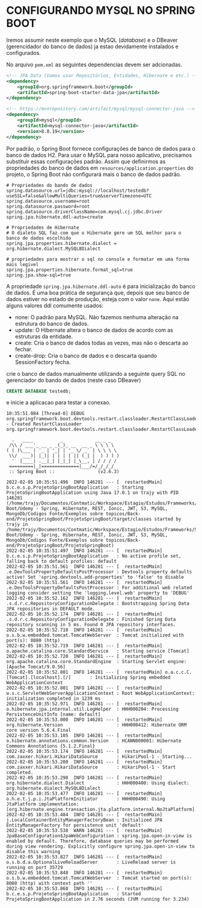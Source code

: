 # __CONFIGURANDO MYSQL NO SPRING BOOT__

Iremos assumir neste exemplo que o MySQL (_database_) e o DBeaver (gerencidador do banco de dados) ja estao devidamente instalados e configurados.

No arquivo `pom.xml` as seguintes dependencias devem ser adcionadas.

```xml
<!-- JPA Data (Vamos usar Repositórios, Entidades, Hibernate e etc.) -->
<dependency>
    <groupId>org.springframework.boot</groupId>
    <artifactId>spring-boot-starter-data-jpa</artifactId>
</dependency>

<!-- https://mvnrepository.com/artifact/mysql/mysql-connector-java -->
<dependency>
    <groupId>mysql</groupId>
    <artifactId>mysql-connector-java</artifactId>
    <version>8.0.19</version>
</dependency>
```
Por padrão, o Spring Boot fornece configurações de banco de dados para o banco de dados H2. Para usar o MySQL para nosso aplicativo, precisamos substituir essas configurações padrão. Assim que definirmos as propriedades do banco de dados em `resources/application.properties` do projeto, o Spring Boot não configurará mais o banco de dados padrão.

```
# Propriedades do bando de dados
spring.datasource.url=jdbc:mysql://localhost/testedb?useSSL=false&allowMultiQueries=true&serverTimezone=UTC
spring.datasource.username=root
spring.datasource.password=root
spring.datasource.driverClassName=com.mysql.cj.jdbc.Driver
spring.jpa.hibernate.ddl-auto=create

# Propriedades de Hibernate
# O dialeto SQL faz com que o Hibernate gere um SQL melhor para o banco de dados escolhido
spring.jpa.properties.hibernate.dialect = org.hibernate.dialect.MySQL8Dialect

# propriedades para mostrar o sql no console e formatar em uma forma mais legivel
spring.jpa.properties.hibernate.format_sql=true
spring.jpa.show-sql=true
```
A propriedade `spring.jpa.hibernate.ddl-auto` é para inicialização do banco de dados. É uma boa prática de segurança que, depois que seu banco de dados estiver no estado de produção, esteja com o valor `none`. Aqui estão alguns valores ddl comumente usados:

- none: O padrão para MySQL. Não fazemos nenhuma alteração na estrutura do banco de dados.
- update: O Hibernate altera o banco de dados de acordo com as estruturas da entidade.
- create: Cria o banco de dados todas as vezes, mas não o descarta ao fechar.
- create-drop: Cria o banco de dados e o descarta quando SessionFactory fecha.

crie o banco de dados manualmente utilizando a seguinte query SQL no gerenciador do bando de dados (neste caso DBeaver)

```SQL
CREATE DATABASE testedb;
```
e inicie a aplicacao para testar a conexao.

```log
10:35:51.084 [Thread-0] DEBUG org.springframework.boot.devtools.restart.classloader.RestartClassLoader - Created RestartClassLoader org.springframework.boot.devtools.restart.classloader.RestartClassLoader@2e6363a3

  .   ____          _            __ _ _
 /\\ / ___'_ __ _ _(_)_ __  __ _ \ \ \ \
( ( )\___ | '_ | '_| | '_ \/ _` | \ \ \ \
 \\/  ___)| |_)| | | | | || (_| |  ) ) ) )
  '  |____| .__|_| |_|_| |_\__, | / / / /
 =========|_|==============|___/=/_/_/_/
 :: Spring Boot ::                (v2.6.3)

2022-02-05 10:35:51.496  INFO 146281 --- [  restartedMain] b.c.e.s.p.ProjetoSpringBootApplication   : Starting ProjetoSpringBootApplication using Java 17.0.1 on trajy with PID 146281 (/home/trajy/Documentos/Contmatic/Workspace/Estagio/Estudos/Frameworks/Spring Boot/Udemy - Spring, Hibernate, REST, Ionic, JWT, S3, MySQL, MongoDb/Codigos Fonte/Exemplos sobre topicos/Back-end/ProjetoSpringBoot/ProjetoSpringBoot/target/classes started by trajy in /home/trajy/Documentos/Contmatic/Workspace/Estagio/Estudos/Frameworks/Spring Boot/Udemy - Spring, Hibernate, REST, Ionic, JWT, S3, MySQL, MongoDb/Codigos Fonte/Exemplos sobre topicos/Back-end/ProjetoSpringBoot/ProjetoSpringBoot)
2022-02-05 10:35:51.497  INFO 146281 --- [  restartedMain] b.c.e.s.p.ProjetoSpringBootApplication   : No active profile set, falling back to default profiles: default
2022-02-05 10:35:51.561  INFO 146281 --- [  restartedMain] .e.DevToolsPropertyDefaultsPostProcessor : Devtools property defaults active! Set 'spring.devtools.add-properties' to 'false' to disable
2022-02-05 10:35:51.561  INFO 146281 --- [  restartedMain] .e.DevToolsPropertyDefaultsPostProcessor : For additional web related logging consider setting the 'logging.level.web' property to 'DEBUG'
2022-02-05 10:35:52.162  INFO 146281 --- [  restartedMain] .s.d.r.c.RepositoryConfigurationDelegate : Bootstrapping Spring Data JPA repositories in DEFAULT mode.
2022-02-05 10:35:52.174  INFO 146281 --- [  restartedMain] .s.d.r.c.RepositoryConfigurationDelegate : Finished Spring Data repository scanning in 5 ms. Found 0 JPA repository interfaces.
2022-02-05 10:35:52.710  INFO 146281 --- [  restartedMain] o.s.b.w.embedded.tomcat.TomcatWebServer  : Tomcat initialized with port(s): 8080 (http)
2022-02-05 10:35:52.719  INFO 146281 --- [  restartedMain] o.apache.catalina.core.StandardService   : Starting service [Tomcat]
2022-02-05 10:35:52.720  INFO 146281 --- [  restartedMain] org.apache.catalina.core.StandardEngine  : Starting Servlet engine: [Apache Tomcat/9.0.56]
2022-02-05 10:35:52.801  INFO 146281 --- [  restartedMain] o.a.c.c.C.[Tomcat].[localhost].[/]       : Initializing Spring embedded WebApplicationContext
2022-02-05 10:35:52.801  INFO 146281 --- [  restartedMain] w.s.c.ServletWebServerApplicationContext : Root WebApplicationContext: initialization completed in 1239 ms
2022-02-05 10:35:52.971  INFO 146281 --- [  restartedMain] o.hibernate.jpa.internal.util.LogHelper  : HHH000204: Processing PersistenceUnitInfo [name: default]
2022-02-05 10:35:53.000  INFO 146281 --- [  restartedMain] org.hibernate.Version                    : HHH000412: Hibernate ORM core version 5.6.4.Final
2022-02-05 10:35:53.105  INFO 146281 --- [  restartedMain] o.hibernate.annotations.common.Version   : HCANN000001: Hibernate Commons Annotations {5.1.2.Final}
2022-02-05 10:35:53.174  INFO 146281 --- [  restartedMain] com.zaxxer.hikari.HikariDataSource       : HikariPool-1 - Starting...
2022-02-05 10:35:53.280  INFO 146281 --- [  restartedMain] com.zaxxer.hikari.HikariDataSource       : HikariPool-1 - Start completed.
2022-02-05 10:35:53.290  INFO 146281 --- [  restartedMain] org.hibernate.dialect.Dialect            : HHH000400: Using dialect: org.hibernate.dialect.MySQL8Dialect
2022-02-05 10:35:53.477  INFO 146281 --- [  restartedMain] o.h.e.t.j.p.i.JtaPlatformInitiator       : HHH000490: Using JtaPlatform implementation: [org.hibernate.engine.transaction.jta.platform.internal.NoJtaPlatform]
2022-02-05 10:35:53.484  INFO 146281 --- [  restartedMain] j.LocalContainerEntityManagerFactoryBean : Initialized JPA EntityManagerFactory for persistence unit 'default'
2022-02-05 10:35:53.538  WARN 146281 --- [  restartedMain] JpaBaseConfiguration$JpaWebConfiguration : spring.jpa.open-in-view is enabled by default. Therefore, database queries may be performed during view rendering. Explicitly configure spring.jpa.open-in-view to disable this warning
2022-02-05 10:35:53.827  INFO 146281 --- [  restartedMain] o.s.b.d.a.OptionalLiveReloadServer       : LiveReload server is running on port 35729
2022-02-05 10:35:53.848  INFO 146281 --- [  restartedMain] o.s.b.w.embedded.tomcat.TomcatWebServer  : Tomcat started on port(s): 8080 (http) with context path ''
2022-02-05 10:35:53.860  INFO 146281 --- [  restartedMain] b.c.e.s.p.ProjetoSpringBootApplication   : Started ProjetoSpringBootApplication in 2.76 seconds (JVM running for 3.234)
```

